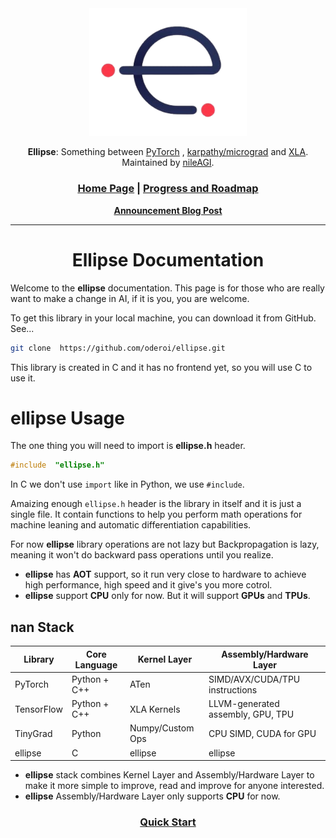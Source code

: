 <div align="center">

<picture>
  <source media="(prefers-color-scheme: light)" srcset="/imgs/ellipse.png">
  <img alt="ellipse logo" src="/imgs/ellipse.png" width="50%" height="50%">
</picture>

**Ellipse**: Something between [PyTorch](https://github.com/pytorch/pytorch) , [karpathy/micrograd](https://github.com/karpathy/micrograd) and [XLA](https://openxla.org/xla). Maintained by [nileAGI](https://www.nileagi.com/).

<h3>

[Home Page](../README.md) | [Progress and Roadmap](../Progress_and_Roadmap.md)

</h3>

[**Announcement Blog Post**](https://www.nileagi.com/blog/ellipse-introduction)

</div>

---

<h1 align='center'><b>Ellipse Documentation</b></h1>

Welcome to the **ellipse** documentation. This page is for those who are really want to make a change in AI, if it is you, you are welcome.

To get this library in your local machine, you can download it from GitHub. See...

```bash
git clone  https://github.com/oderoi/ellipse.git
```

This library is created in C and it has no frontend yet, so you will use C to use it.

# ellipse Usage

The one thing you will need to import is **ellipse.h** header.

```C
#include  "ellipse.h"
```
In C we don't use `import` like in Python, we use `#include`.

Amaizing enough `ellipse.h` header is the library in itself and it is just a single file. It contain functions to help you perform math operations for machine leaning and automatic differentiation capabilities.

For now **ellipse** library operations are not lazy but Backpropagation is lazy, meaning it won't do backward pass operations until you realize.

* **ellipse** has **AOT** support, so it run very close to hardware to achieve high performance, high speed and it give's you more cotrol.
* **ellipse** support **CPU** only for now. But it will support **GPUs** and **TPUs**. 

## **nan** Stack

|Library |Core Language|Kernel Layer|	Assembly/Hardware Layer|
|--------|-------------|------------|-----------------------|
|PyTorch|Python + C++|	ATen|	SIMD/AVX/CUDA/TPU instructions|
|TensorFlow|	Python + C++|	XLA Kernels|	LLVM-generated assembly, GPU, TPU|
TinyGrad|	Python|	Numpy/Custom Ops|	CPU SIMD, CUDA for GPU|
|ellipse   | C         |  ellipse   | ellipse  |

* **ellipse** stack combines Kernel Layer and Assembly/Hardware Layer to make it more simple to improve, read and improve for anyone interested.
* **ellipse** Assembly/Hardware Layer only supports **CPU** for now.

<h3 align="center">

[Quick Start](./quick_start.md)

</h3>
